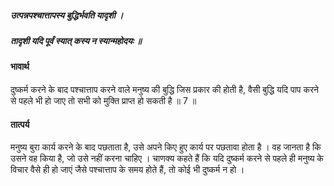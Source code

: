 ##### उत्पन्नपश्चात्तापस्य बुद्धिर्भवति यादृशी ।
##### तादृशी यदि पूर्वं स्यात् कस्य न स्यान्महोदयः ॥

#### भावार्थ

दुष्कर्म करने के बाद पश्चात्ताप करने वाले मनुष्य की बुद्धि जिस प्रकार की होती है, वैसी बुद्धि यदि पाप करने से पहले भी हो जाए तो सभी को मुक्ति प्राप्त हो सकती है ॥ 7 ॥

#### तात्पर्य

मनुष्य बुरा कार्य करने के बाद पछताता है, उसे अपने किए हुए कार्य पर पछतावा होता है । वह जानता है कि उसने वह किया है, जो उसे नहीं करना चाहिए । चाणक्य कहते हैं कि यदि दुष्कर्म करने से पहले ही मनुष्य के विचार वैसे ही हो जाएं जैसे पश्चात्ताप के समय होते हैं, तो कोई भी दुष्कर्म न हो ।